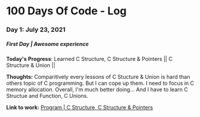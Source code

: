 # 100 Days Of Code - Log

### Day 1: July 23, 2021 
##### First Day | Awesome experience 

**Today's Progress**: Learned C Structure, C Structure & Pointers || C Structure & Union ||

**Thoughts:** Comparitively every lessons of C Stucture & Union is hard than others topic of C programming. But I can cope up them. I need to focus in C memory allocation. Overall, I'm much better doing... And I have to learn C Structue and Function, C Unions. 

**Link to work:** [Program | C Structure, C Structure & Pointers](https://github.com/ImranAvenger/100-days-of-code/blob/53de7ec8663c2d39daadf8e140ee6533f4fe6de2/Screenshots/Screenshot%20(2).png)
